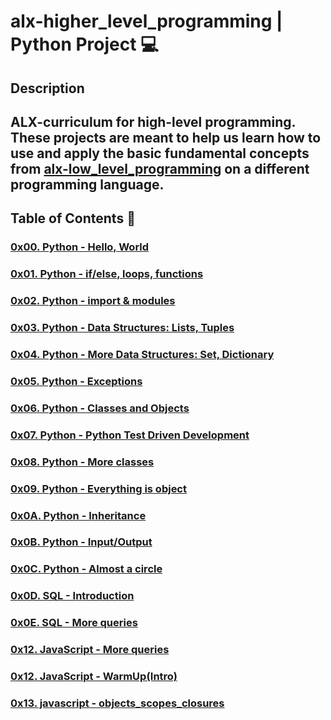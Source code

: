# alx-higher_level_programming | Python Project :computer:
## Description
ALX-curriculum for high-level programming. These projects are meant to help us learn how to use and apply the basic fundamental concepts from [alx-low_level_programming](./https://github.com/bedzon94/alx-low_level_programming/blob/main) on a different programming language.
---
## Table of Contents :open_file_folder:
### [0x00. Python - Hello, World](./0x00-python-hello_world)
### [0x01. Python - if/else, loops, functions](./0x01-python-if_else_loops_functions)
### [0x02. Python - import & modules](./0x02-python-import_modules)
### [0x03. Python - Data Structures: Lists, Tuples](./0x03-python-data_structures)
### [0x04. Python - More Data Structures: Set, Dictionary](./0x04-python-more_data_structures)
### [0x05. Python - Exceptions](./0x05-python-exceptions)
### [0x06. Python - Classes and Objects](./0x06-python-classes)
### [0x07. Python - Python Test Driven Development](./0x07-python-test_driven_development)
### [0x08. Python - More classes](./0x08-python-more_classes)
### [0x09. Python - Everything is object](./0x09-python-everything_is_object)
### [0x0A. Python - Inheritance](./0x0A-python-inheritance)
### [0x0B. Python - Input/Output](./0x0B-python-input_output)
### [0x0C. Python - Almost a circle](./0x0C-python-almost_a_circle)
### [0x0D. SQL - Introduction](./0x0D-SQL_introduction)

### [0x0E. SQL - More queries](./0x0D-SQL_introduction)

### [0x12. JavaScript - More queries](./0x12-javascript-warm_up)
### [0x12. JavaScript - WarmUp(Intro)](./0x12-javascript-warm_up)
### [0x13. javascript - objects_scopes_closures](./0x13-javascript_objects_scopes_closures)
